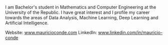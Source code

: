 I am Bachelor's student in Mathematics and Computer Engineering at the University of the Republic. I have great interest and I profile my career towards the areas of Data Analysis, Machine Learning, Deep Learning and Artificial Intelligence.

Website: www.mauricioconde.com
LinkedIn: www.linkedin.com/in/mauricio-conde
